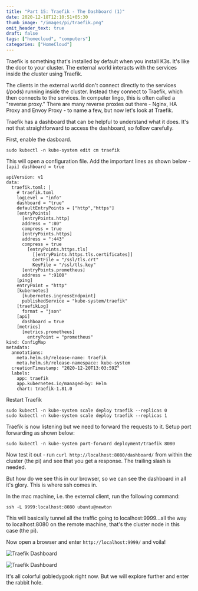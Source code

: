 ```yaml
---
title: "Part 15: Traefik - The Dashboard (1)"
date: 2020-12-18T12:10:51+05:30
thumb_image: "/images/pi/traefik.png"
omit_header_text: true
draft: false
tags: ["homecloud", "computers"]
categories: ["HomeCloud"]
---
```


Traefik is something that's installed by default when you install K3s. It's like the door to your cluster. The external world interacts with the services inside the cluster using Traefik. 

The clients in the external world don't connect directly to the services (/pods) running inside the cluster. Instead they connect to Traefik, which then connects to the services. In computer lingo, this is often called a "reverse proxy." There are many reverse proxies out there - Nginx, HA Proxy and Envoy Proxy - to name a few, but now let's look at Traefik.

Traefik has a dashboard that can be helpful to understand what it does. It's not that straightforward to access the dashboard, so follow carefully. 

First, enable the dasboard.

```
sudo kubectl -n kube-system edit cm traefik
```

This will open a configuration file. Add the important lines as shown below - `[api] dashboard = true`

```
apiVersion: v1
data:
  traefik.toml: |
    # traefik.toml
    logLevel = "info"
    dashboard = "true"
    defaultEntryPoints = ["http","https"]
    [entryPoints]
      [entryPoints.http]
      address = ":80"
      compress = true
      [entryPoints.https]
      address = ":443"
      compress = true
        [entryPoints.https.tls]
          [[entryPoints.https.tls.certificates]]
          CertFile = "/ssl/tls.crt"
          KeyFile = "/ssl/tls.key"
      [entryPoints.prometheus]
      address = ":9100"
    [ping]
    entryPoint = "http"
    [kubernetes]
      [kubernetes.ingressEndpoint]
      publishedService = "kube-system/traefik"
    [traefikLog]
      format = "json"
    [api]
      dashboard = true
    [metrics]
      [metrics.prometheus]
        entryPoint = "prometheus"
kind: ConfigMap
metadata:
  annotations:
    meta.helm.sh/release-name: traefik
    meta.helm.sh/release-namespace: kube-system
  creationTimestamp: "2020-12-20T13:03:59Z"
  labels:
    app: traefik
    app.kubernetes.io/managed-by: Helm
    chart: traefik-1.81.0

```

Restart Traefik

```
sudo kubectl -n kube-system scale deploy traefik --replicas 0
sudo kubectl -n kube-system scale deploy traefik --replicas 1
```

Traefik is now listening but we need to forward the requests to it. Setup port forwarding as shown below:

```
sudo kubectl -n kube-system port-forward deployment/traefik 8080
```

Now test it out - run `curl http://localhost:8080/dashboard/` from within the cluster (the pi) and see that you get a response. The trailing slash is needed.

But how do we see this in our browser, so we can see the dashboard in all it's glory. This is where ssh comes in. 

In the mac machine, i.e. the external client, run the following command:

```
ssh -L 9999:localhost:8080 ubuntu@newton
```

This will basically tunnel all the traffic going to localhost:9999...all the way to localhost:8080 on the remote machine, that's the cluster node in this case (the pi).

Now open a browser and enter `http://localhost:9999/` and voila!

![Traefik Dashboard](/images/pi/traefik_dashboard_1.png)

![Traefik Dashboard](/images/pi/traefik_dashboard_2.png)

It's all colorful gobledygook right now. But we will explore further and enter the rabbit hole.